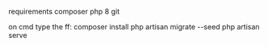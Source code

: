 requirements
composer
php 8
git

on cmd type the ff:
composer install
php artisan migrate --seed
php artisan serve

